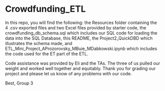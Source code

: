 # Crowdfunding_ETL

In this repo, you will find the following: the Resources folder containing the 4 .csv exported files and two Excel files provided by starter code, the crowdfunding_db_schema.sql which includes our SQL code for loading the data into the SQL Database, this README, the Project2_QuickDBD which illustrates the schema made, and ETL_Mini_Project_AProzorovsky_MBuie_MDabkowski.ipynb which includes the code used for the ET part of the ETL.

Code assistance was provided by Eli and the TAs. The three of us pulled our weight and worked well together and equitably. Thank you for grading our project and please let us know of any problems with our code.

Best, Group 3
